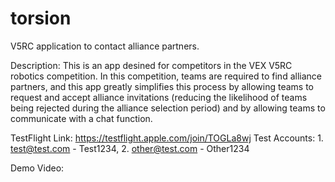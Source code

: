 # torsion

V5RC application to contact alliance partners.

Description: This is an app desined for competitors in the VEX V5RC robotics competition. In this competition, teams are required to find
alliance partners, and this app greatly simplifies this process by allowing teams to request and accept alliance invitations (reducing the
likelihood of teams being rejected during the alliance selection period) and by allowing teams to communicate with a chat function.

TestFlight Link: https://testflight.apple.com/join/TOGLa8wj
Test Accounts: 1. test@test.com - Test1234, 2. other@test.com - Other1234

Demo Video:

